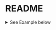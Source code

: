 # README


<details>
  <summary> See Example below </summary>
    *To build [signal-collection](signal-collection) module:*
  
    ```shell
    $ .gradlew :signal-collection
    ```
</details>
